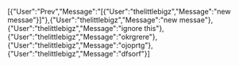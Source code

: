 [{"User":"Prev","Message":"[{\"User\":\"thelittlebigz\",\"Message\":\"new messae\"}]"},{"User":"thelittlebigz","Message":"new messae"},{"User":"thelittlebigz","Message":"ignore this"},{"User":"thelittlebigz","Message":"okrgrere"},{"User":"thelittlebigz","Message":"ojoprtg"},{"User":"thelittlebigz","Message":"dfsorf"}]